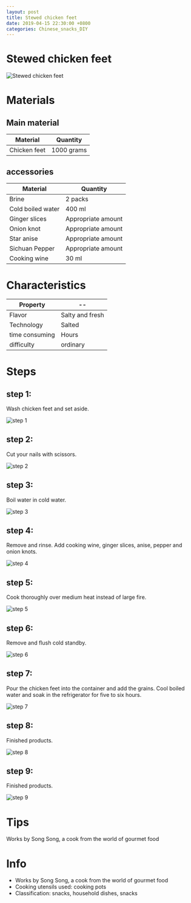 ```yaml
---
layout: post
title: Stewed chicken feet
date: 2019-04-15 22:30:00 +0800
categories: Chinese_snacks_DIY
---
```


# Stewed chicken feet

![Stewed chicken feet]({{site.baseurl}}/img/411245/411245.jpg)

# Materials


## Main material

Material|Quantity
--|--
Chicken feet|1000 grams

## accessories

Material|Quantity
--|--
Brine|2 packs
Cold boiled water|400 ml
Ginger slices|Appropriate amount
Onion knot|Appropriate amount
Star anise|Appropriate amount
Sichuan Pepper|Appropriate amount
Cooking wine|30 ml

# Characteristics

Property|--
--|--
Flavor|Salty and fresh
Technology|Salted
time consuming|Hours
difficulty|ordinary

# Steps

## step 1:

Wash chicken feet and set aside.

![step 1]({{site.baseurl}}/img/411245/1.jpg)

## step 2:

Cut your nails with scissors.

![step 2]({{site.baseurl}}/img/411245/2.jpg)

## step 3:

Boil water in cold water.

![step 3]({{site.baseurl}}/img/411245/3.jpg)

## step 4:

Remove and rinse. Add cooking wine, ginger slices, anise, pepper and onion knots.

![step 4]({{site.baseurl}}/img/411245/4.jpg)

## step 5:

Cook thoroughly over medium heat instead of large fire.

![step 5]({{site.baseurl}}/img/411245/5.jpg)

## step 6:

Remove and flush cold standby.

![step 6]({{site.baseurl}}/img/411245/6.jpg)

## step 7:

Pour the chicken feet into the container and add the grains. Cool boiled water and soak in the refrigerator for five to six hours.

![step 7]({{site.baseurl}}/img/411245/7.jpg)

## step 8:

Finished products.

![step 8]({{site.baseurl}}/img/411245/8.jpg)

## step 9:

Finished products.

![step 9]({{site.baseurl}}/img/411245/9.jpg)

# Tips

Works by Song Song, a cook from the world of gourmet food

# Info

- Works by Song Song, a cook from the world of gourmet food
- Cooking utensils used: cooking pots
- Classification: snacks, household dishes, snacks